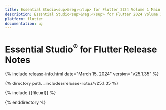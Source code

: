 ```yaml
---
title: Essential Studio<sup>&reg;</sup> for Flutter 2024 Volume 1 Main Release Release Notes  
description: Essential Studio<sup>&reg;</sup> for Flutter 2024 Volume 1 Main Release Release Notes  
platform: flutter
documentation: ug
---
```


# Essential Studio<sup>&reg;</sup> for Flutter Release Notes  

{% include release-info.html date="March 15, 2024" version="v25.1.35" %} 

{% directory path: _includes/release-notes/v25.1.35 %}

{% include {{file.url}} %}

{% enddirectory %}